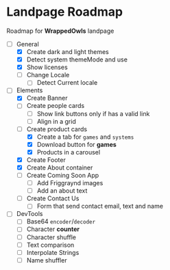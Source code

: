 # Landpage Roadmap

Roadmap for **WrappedOwls** landpage

- [ ] General
  - [x] Create dark and light themes
  - [x] Detect system themeMode and use
  - [x] Show licenses
  - [ ] Change Locale
    - [ ] Detect Current locale
- [ ] Elements
  - [x] Create Banner
  - [ ] Create people cards
    - [ ] Show link buttons only if has a valid link
    - [ ] Align in a grid
  - [ ] Create product cards
    - [x] Create a tab for `games` and `systems`
    - [x] Download button for **games**
    - [x] Products in a carousel
  - [x] Create Footer
  - [x] Create About container
  - [ ] Create Coming Soon App
    - [ ] Add Friggraynd images
    - [ ] Add an about text
  - [ ] Create Contact Us
    - [ ] Form that send contact email, text and name
- [ ] DevTools
  - [ ] Base64 `encoder`/`decoder`
  - [ ] Character **counter**
  - [ ] Character shuffle
  - [ ] Text comparison
  - [ ] Interpolate Strings
  - [ ] Name shuffler
